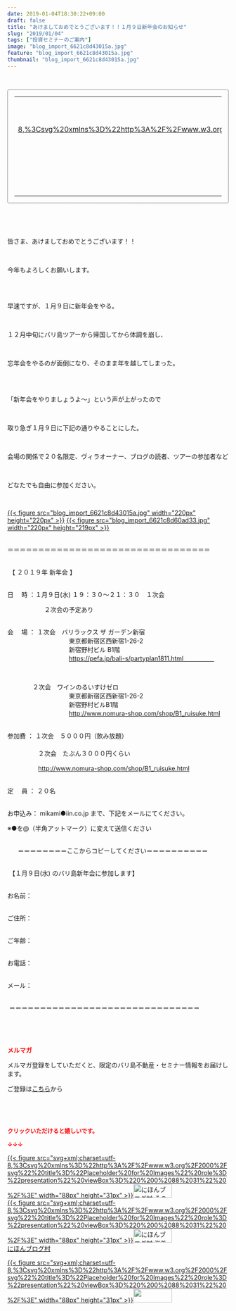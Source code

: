 ```yaml
---
date: 2019-01-04T18:30:22+09:00
draft: false
title: "あけましておめでとうございます！！１月９日新年会のお知らせ"
slug: "2019/01/04"
tags: ["投資セミナーのご案内"]
image: "blog_import_6621c8d43015a.jpg"
feature: "blog_import_6621c8d43015a.jpg"
thumbnail: "blog_import_6621c8d43015a.jpg"
---
```

<p> </p><div contenteditable="false" style="border:1px dotted;padding:15px;border-radius:4px;"><table border="0" cellpadding="0" cellspacing="0" style="margin:0;table-layout:fixed;" width="100%">	<tbody width="100%">		<tr>			<td aligin="center" style="vertical-align:middle;" width="95"><span style="display:block;text-align:center;"><a alt0="AmebaAffiliate" alt1="稼げる人の常識、稼げない人の常識" alt2="Amazon" alt3="https://images-fe.ssl-images-amazon.com/images/I/51Ft8zEBpkL._SL160_.jpg" alt4="1" href="4802110227?SubscriptionId=AKIAJLD6FH2TADXIQKDQ&amp;tag=amebablog-a2371184-22&amp;linkCode=xm2&amp;camp=2025&amp;creative=165953&amp;creativeASIN=4802110227" target="_blank">{{< figure src="svg+xml;charset=utf-8,%3Csvg%20xmlns%3D%22http%3A%2F%2Fwww.w3.org%2F2000%2Fsvg%22%20title%3D%22Placeholder%20for%20Images%22%20role%3D%22presentation%22%20viewBox%3D%220%200%201%201%22%20%2F%3E" width="95px" >}}<noscript><img alt="稼げる人の常識、稼げない人の常識" border="0" data-img="affiliate" src="https://images-fe.ssl-images-amazon.com/images/I/51Ft8zEBpkL._SL160_.jpg" style="max-width:95px;vertical-align:middle;margin:0;"></noscript></a></span></td>			<td style="line-height:1.5;padding-left:15px;vertical-align:middle;"><a alt0="AmebaAffiliate" alt1="稼げる人の常識、稼げない人の常識" alt2="Amazon" alt3="https://images-fe.ssl-images-amazon.com/images/I/51Ft8zEBpkL._SL160_.jpg" alt4="1" href="4802110227?SubscriptionId=AKIAJLD6FH2TADXIQKDQ&amp;tag=amebablog-a2371184-22&amp;linkCode=xm2&amp;camp=2025&amp;creative=165953&amp;creativeASIN=4802110227" target="_blank">稼げる人の常識、稼げない人の常識</a>			<div style="padding: 3px 0;">1,180円</div>			<div style="font-size:0.83em;">Amazon</div></td>		</tr>	</tbody></table></div><p> </p><p> </p><p>皆さま、あけましておめでとうございます！！</p><p> </p><p>今年もよろしくお願いします。</p><p> </p><p><br/>早速ですが、１月９日に新年会をやる。</p><p> </p><p>１２月中旬にバリ島ツアーから帰国してから体調を崩し、</p><p> </p><p>忘年会をやるのが面倒になり、そのまま年を越してしまった。</p><p> </p><p><br/>「新年会をやりましょうよ～」という声が上がったので</p><p> </p><p>取り急ぎ１月９日に下記の通りやることにした。</p><p> </p><p>会場の関係で２０名限定、ヴィラオーナー、ブログの読者、ツアーの参加者など</p><p> </p><p>どなたでも自由に参加ください。</p><p> </p><p><a href="blog_import_6621c8d43015a.jpg">{{< figure src="blog_import_6621c8d43015a.jpg" width="220px" height="220px" >}}</a> <a href="blog_import_6621c8d60ad33.jpg">{{< figure src="blog_import_6621c8d60ad33.jpg" width="220px" height="219px" >}}</a></p><p><br/>＝＝＝＝＝＝＝＝＝＝＝＝＝＝＝＝＝＝＝＝＝＝＝＝＝＝＝＝＝＝＝＝＝</p><p><br/> 【 ２０１９年 新年会 】</p><p><br/>日　 時 ：１月９日(水) １９：３０～２１：３０　１次会</p><p>　　　　　　２次会の予定あり</p><p><br/>会 　場 ： １次会　バリラックス ザ ガーデン新宿<br/>　　　　　　　　　　東京都新宿区西新宿1-26-2<br/>　　　　　　　　　　新宿野村ビル B1階<br/>　　　　　　　　　　<a href="https://pefa.jp/bali-s/partyplan1811.html">https://pefa.jp/bali-s/partyplan1811.html　　　　　</a></p><p> </p><p>           　２次会　ワインのるいすけゼロ　<br/>　　　　　　　　　　東京都新宿区西新宿1-26-2<br/>　　　　　　　　　　新宿野村ビルB1階<br/>　　　　　　　　　　<a href="http://www.nomura-shop.com/shop/B1_ruisuke.html">http://www.nomura-shop.com/shop/B1_ruisuke.html</a></p><p><br/>参加費 ： １次会　５０００円（飲み放題）<br/> 　　　　<br/>　　　　　２次会　たぶん３０００円くらい</p><p>　　　　　<a href="http://www.nomura-shop.com/shop/B1_ruisuke.html">http://www.nomura-shop.com/shop/B1_ruisuke.html</a></p><p><br/>定　 員 ： ２０名</p><p><br/>お申込み： mikami●iin.co.jp まで、下記をメールにてください。</p><p>※●を@（半角アットマーク）に変えて送信ください</p><p><br/>      ＝＝＝＝＝＝＝＝ここからコピーしてください＝＝＝＝＝＝＝＝＝＝</p><p><br/> 【１月９日(水) のバリ島新年会に参加します】</p><p><br/>お名前：</p><p><br/>ご住所：</p><p><br/>ご年齢：</p><p><br/>お電話：</p><p><br/>メール：</p><p><br/> ＝＝＝＝＝＝＝＝＝＝＝＝＝＝＝＝＝＝＝＝＝＝＝＝＝＝＝＝＝＝＝</p><p> </p><p> </p><p><span style="font-weight: bold;"><span style="color: rgb(255, 0, 0);">メルマガ</span></span></p><p>メルマガ登録をしていただくと、限定のバリ島不動産・セミナー情報をお届けします。</p><p>ご登録は<a href="f9eeVI" target="_blank">こちら</a>から</p><p style="text-align: center;"> </p><p style="text-align: center;"> </p><p><font color="#ff0000" size="2"><strong>クリックいただけると嬉しいです。</strong></font></p><p><font color="#ff0000" size="2"><strong>↓↓↓</strong></font></p><p><a href="ranking.html?p_cid=01260127" id="&amp;blogmura_banner" target="_blank">{{< figure src="svg+xml;charset=utf-8,%3Csvg%20xmlns%3D%22http%3A%2F%2Fwww.w3.org%2F2000%2Fsvg%22%20title%3D%22Placeholder%20for%20Images%22%20role%3D%22presentation%22%20viewBox%3D%220%200%2088%2031%22%20%2F%3E" width="88px" height="31px" >}}<noscript><img alt="にほんブログ村 その他生活ブログ 不動産投資へ" border="0" height="31" src="https://img-proxy.blog-video.jp/images?url=http%3A%2F%2Flife.blogmura.com%2Fhudousantoushi%2Fimg%2Fhudousantoushi88_31.gif" width="88"></noscript></a><br/><a href="ranking.html?p_cid=01260127" target="_blank">{{< figure src="svg+xml;charset=utf-8,%3Csvg%20xmlns%3D%22http%3A%2F%2Fwww.w3.org%2F2000%2Fsvg%22%20title%3D%22Placeholder%20for%20Images%22%20role%3D%22presentation%22%20viewBox%3D%220%200%2088%2031%22%20%2F%3E" width="88px" height="31px" >}}<noscript><img alt="にほんブログ村 海外生活ブログ バリ島情報へ" border="0" height="31" src="https://img-proxy.blog-video.jp/images?url=http%3A%2F%2Foverseas.blogmura.com%2Fbali%2Fimg%2Fbali88_31.gif" width="88"></noscript></a><br/><a href="ranking.html?p_cid=01260127" target="_blank">にほんブログ村</a></p><p><a href="link.php?1804582" title="人気ブログランキングへ">{{< figure src="svg+xml;charset=utf-8,%3Csvg%20xmlns%3D%22http%3A%2F%2Fwww.w3.org%2F2000%2Fsvg%22%20title%3D%22Placeholder%20for%20Images%22%20role%3D%22presentation%22%20viewBox%3D%220%200%2088%2031%22%20%2F%3E" width="88px" height="31px" >}}<noscript><img border="0" height="31" src="https://blog.with2.net/img/banner/banner_22.gif" width="88"></noscript></a></p><p> </p>

